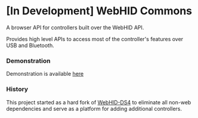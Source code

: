 # [In Development] WebHID Commons

A browser API for controllers built over the WebHID API.

Provides high level APIs to access most of the controller's features over USB and Bluetooth.

### Demonstration

Demonstration is available [here](https://tylerchilds.com/WebHID-Commons/docs)

### History 

This project started as a hard fork of [WebHID-DS4](https://github.com/TheBITLINK/WebHID-DS4) to eliminate all non-web dependencies and serve as a platform for adding additional controllers.
